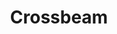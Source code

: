 ---
blog: https://blog.crossbeam.com/
facebook: https://facebook.com/getcrossbeam
linkedin: https://linkedin.com/company/getcrossbeam
logohandle: crossbeam
sort: crossbeam
title: Crossbeam
twitter: https://x.com/crossbeam
website: https://www.crossbeam.com/
---